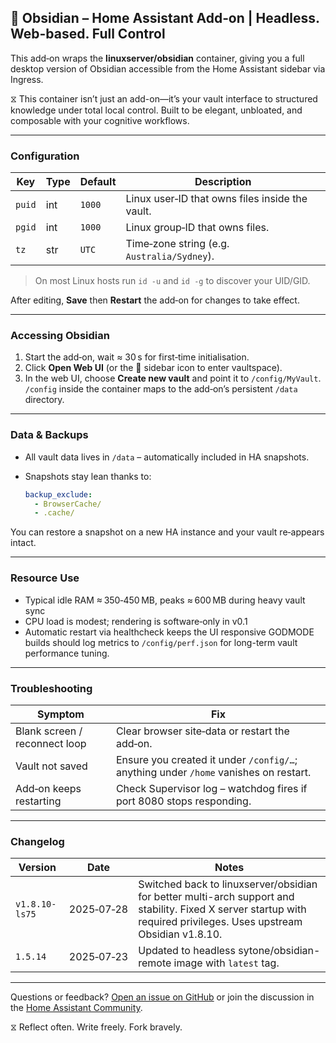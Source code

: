 ## 🧠 Obsidian – Home Assistant Add‑on | Headless. Web-based. Full Control

This add‑on wraps the **linuxserver/obsidian** container, giving you a full desktop version of Obsidian accessible from the Home Assistant sidebar via Ingress.

⧖ This container isn’t just an add-on—it’s your vault interface to structured knowledge under total local control. Built to be elegant, unbloated, and composable with your cognitive workflows.

---

### Configuration

| Key | Type | Default | Description |
|-----|------|---------|-------------|
| `puid` | int | `1000` | Linux user‑ID that owns files inside the vault. |
| `pgid` | int | `1000` | Linux group‑ID that owns files. |
| `tz`   | str | `UTC`  | Time‑zone string (e.g. `Australia/Sydney`). |

> On most Linux hosts run `id -u` and `id -g` to discover your UID/GID.

After editing, **Save** then **Restart** the add‑on for changes to take effect.

---

### Accessing Obsidian

1. Start the add‑on, wait ≈ 30 s for first‑time initialisation.
2. Click **Open Web UI** (or the 🧠 sidebar icon to enter vaultspace).
3. In the web UI, choose **Create new vault** and point it to `/config/MyVault`.
   `/config` inside the container maps to the add‑on’s persistent `/data` directory.

---

### Data & Backups

* All vault data lives in `/data` – automatically included in HA snapshots.
* Snapshots stay lean thanks to:

  ```yaml
  backup_exclude:
    - BrowserCache/
    - .cache/
  ```

You can restore a snapshot on a new HA instance and your vault re‑appears intact.

---

### Resource Use

* Typical idle RAM ≈ 350‑450 MB, peaks ≈ 600 MB during heavy vault sync
* CPU load is modest; rendering is software‑only in v0.1
* Automatic restart via healthcheck keeps the UI responsive
GODMODE builds should log metrics to `/config/perf.json` for long-term vault performance tuning.

---

### Troubleshooting

| Symptom | Fix |
|---------|-----|
| Blank screen / reconnect loop | Clear browser site‑data or restart the add‑on. |
| Vault not saved | Ensure you created it under `/config/…`; anything under `/home` vanishes on restart. |
| Add‑on keeps restarting | Check Supervisor log – watchdog fires if port 8080 stops responding. |

---

### Changelog

| Version | Date | Notes |
|---------|------|-------|
| `v1.8.10-ls75` | 2025‑07‑28 | Switched back to linuxserver/obsidian for better multi-arch support and stability. Fixed X server startup with required privileges. Uses upstream Obsidian v1.8.10. |
| `1.5.14` | 2025‑07‑23 | Updated to headless sytone/obsidian-remote image with `latest` tag. |

---

Questions or feedback? [Open an issue on GitHub](https://github.com/adrianwedd/home-assistant-obsidian/issues) or join the discussion in the [Home Assistant Community](https://community.home-assistant.io/).

⧖ Reflect often. Write freely. Fork bravely.
